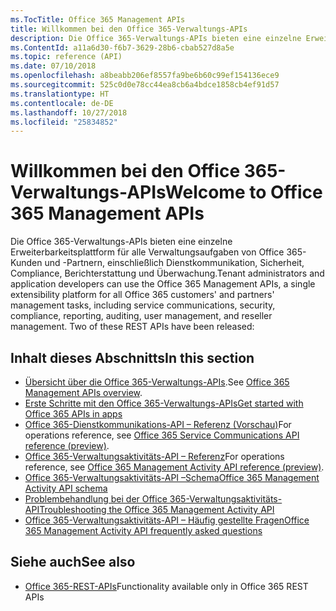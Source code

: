 ```yaml
---
ms.TocTitle: Office 365 Management APIs
title: Willkommen bei den Office 365-Verwaltungs-APIs
description: Die Office 365-Verwaltungs-APIs bieten eine einzelne Erweiterbarkeitsplattform für alle Verwaltungsaufgaben von Office 365-Kunden und -Partnern, einschließlich Dienstkommunikation, Sicherheit, Compliance, Berichterstattung und Überwachung.
ms.ContentId: a11a6d30-f6b7-3629-28b6-cbab527d8a5e
ms.topic: reference (API)
ms.date: 07/10/2018
ms.openlocfilehash: a8beabb206ef8557fa9be6b60c99ef154136ece9
ms.sourcegitcommit: 525c0d0e78cc44ea8cb6a4bdce1858cb4ef91d57
ms.translationtype: HT
ms.contentlocale: de-DE
ms.lasthandoff: 10/27/2018
ms.locfileid: "25834852"
---
```

# <a name="welcome-to-office-365-management-apis"></a><span data-ttu-id="8596e-103">Willkommen bei den Office 365-Verwaltungs-APIs</span><span class="sxs-lookup"><span data-stu-id="8596e-103">Welcome to Office 365 Management APIs</span></span>

<span data-ttu-id="8596e-104">Die Office 365-Verwaltungs-APIs bieten eine einzelne Erweiterbarkeitsplattform für alle Verwaltungsaufgaben von Office 365-Kunden und -Partnern, einschließlich Dienstkommunikation, Sicherheit, Compliance, Berichterstattung und Überwachung.</span><span class="sxs-lookup"><span data-stu-id="8596e-104">Tenant administrators and application developers can use the Office 365 Management APIs, a single extensibility platform for all Office 365 customers' and partners' management tasks, including service communications, security, compliance, reporting, auditing, user management, and reseller management. Two of these REST APIs have been released:</span></span>

## <a name="in-this-section"></a><span data-ttu-id="8596e-105">Inhalt dieses Abschnitts</span><span class="sxs-lookup"><span data-stu-id="8596e-105">In this section</span></span>

- <span data-ttu-id="8596e-106">[Übersicht über die Office 365-Verwaltungs-APIs](office-365-management-apis-overview.md).</span><span class="sxs-lookup"><span data-stu-id="8596e-106">See [Office 365 Management APIs overview](office-365-management-apis-overview.md).</span></span>
- [<span data-ttu-id="8596e-107">Erste Schritte mit den Office 365-Verwaltungs-APIs</span><span class="sxs-lookup"><span data-stu-id="8596e-107">Get started with Office 365 APIs in apps</span></span>](get-started-with-office-365-management-apis.md)
- <span data-ttu-id="8596e-108">[Office 365-Dienstkommunikations-API – Referenz (Vorschau)](office-365-service-communications-api-reference.md)</span><span class="sxs-lookup"><span data-stu-id="8596e-108">For operations reference, see [Office 365 Service Communications API reference (preview)](office-365-service-communications-api-reference.md).</span></span>
- <span data-ttu-id="8596e-109">[Office 365-Verwaltungsaktivitäts-API – Referenz](office-365-management-activity-api-reference.md)</span><span class="sxs-lookup"><span data-stu-id="8596e-109">For operations reference, see [Office 365 Management Activity API reference (preview)](office-365-management-activity-api-reference.md).</span></span>
- [<span data-ttu-id="8596e-110">Office 365-Verwaltungsaktivitäts-API –Schema</span><span class="sxs-lookup"><span data-stu-id="8596e-110">Office 365 Management Activity API schema</span></span>](office-365-management-activity-api-schema.md)
- [<span data-ttu-id="8596e-111">Problembehandlung bei der Office 365-Verwaltungsaktivitäts-API</span><span class="sxs-lookup"><span data-stu-id="8596e-111">Troubleshooting the Office 365 Management Activity API</span></span>](troubleshooting-the-office-365-management-activity-api.md)
- [<span data-ttu-id="8596e-112">Office 365-Verwaltungsaktivitäts-API – Häufig gestellte Fragen</span><span class="sxs-lookup"><span data-stu-id="8596e-112">Office 365 Management Activity API frequently asked questions</span></span>](office-365-management-activity-api-faq.md)

## <a name="see-also"></a><span data-ttu-id="8596e-113">Siehe auch</span><span class="sxs-lookup"><span data-stu-id="8596e-113">See also</span></span>

- <span data-ttu-id="8596e-114">[Office 365-REST-APIs](https://docs.microsoft.com/de-DE/previous-versions/office/office-365-api/how-to/platform-development-overview)</span><span class="sxs-lookup"><span data-stu-id="8596e-114">[](https://docs.microsoft.com/de-DE/previous-versions/office/office-365-api/how-to/platform-development-overview)Functionality available only in Office 365 REST APIs</span></span>
